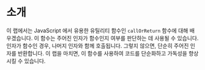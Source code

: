 # 소개

이 랩에서는 JavaScript 에서 유용한 유틸리티 함수인 `callOrReturn` 함수에 대해 배우겠습니다. 이 함수는 주어진 인자가 함수인지 여부를 판단하는 데 사용될 수 있습니다. 인자가 함수인 경우, 나머지 인자와 함께 호출됩니다. 그렇지 않으면, 단순히 주어진 인자를 반환합니다. 이 랩을 마치면, 이 함수를 사용하여 코드를 단순화하고 가독성을 향상시킬 수 있습니다.
